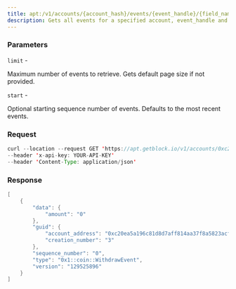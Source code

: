 ```yaml
---
title: apt:/v1/accounts/{account_hash}/events/{event_handle}/{field_name} \[GET\]
description: Gets all events for a specified account, event_handle and field_name.
---
```


### Parameters


`limit` -

Maximum number of events to retrieve. Gets default page size if not
provided.

`start` -

Optional starting sequence number of events. Defaults to the most recent
events.

### Request

``` java
curl --location --request GET 'https://apt.getblock.io/v1/accounts/0xc20ea5a196c81d8d7aff814aa37f8a5823acffbc4193efd3b2aafc9ef2803255/events/0x1::coin::CoinStore<0x1::aptos_coin::AptosCoin>/withdraw_events?limit=10' 
--header 'x-api-key: YOUR-API-KEY' 
--header 'Content-Type: application/json' 
```

###  Response

``` java
[
    {
        "data": {
            "amount": "0"
        },
        "guid": {
            "account_address": "0xc20ea5a196c81d8d7aff814aa37f8a5823acffbc4193efd3b2aafc9ef2803255",
            "creation_number": "3"
        },
        "sequence_number": "0",
        "type": "0x1::coin::WithdrawEvent",
        "version": "129525896"
    }
]
```

